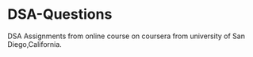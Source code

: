 # DSA-Questions
DSA Assignments from online course on coursera from university of San Diego,California.
